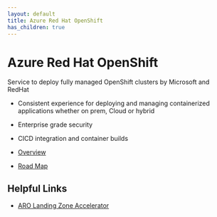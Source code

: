 ```yaml
---
layout: default
title: Azure Red Hat OpenShift
has_children: true
---
```

# Azure Red Hat OpenShift
Service to deploy fully managed OpenShift clusters by Microsoft and RedHat

* Consistent experience for deploying and managing containerized applications whether on prem, Cloud or hybrid
* Enterprise grade security
* CICD integration and container builds


* [Overview](https://learn.microsoft.com/en-us/azure/openshift/)
* [Road Map](https://github.com/Azure/OpenShift/projects/1)

## Helpful Links
* [ARO Landing Zone Accelerator](https://learn.microsoft.com/en-us/azure/cloud-adoption-framework/scenarios/app-platform/azure-red-hat-openshift/landing-zone-accelerator)